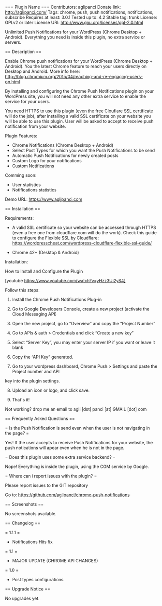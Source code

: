 === Plugin Name ===
Contributors: aglipanci
Donate link: http://aglipanci.com/
Tags: chrome, push, push notifications, notifications, subscribe
Requires at least: 3.0.1
Tested up to: 4.2
Stable tag: trunk
License: GPLv2 or later
License URI: http://www.gnu.org/licenses/gpl-2.0.html

Unlimited Push Notifications for your WordPress (Chrome Desktop + Android). Everything you need is inside this plugin, no extra service or servers.

== Description ==

Enable Chrome push notifications for your WordPress (Chrome Desktop + Android). You the latest Chrome feature to reach your users directly on Desktop and Android. More info here: http://blog.chromium.org/2015/04/reaching-and-re-engaging-users-on.html

By installing and configuring the Chrome Push Notifications plugin on your WordPress site, you will not need any other extra service to enable the service for your users.

You need HTTPS to use this plugin (even the free Clouflare SSL certificate will do the job), after installing a valid SSL certificate on your website you will be able to use this plugin. User will be asked to accept to receive push notification from your website.

Plugin Features:

- Chrome Notifications (Chrome Desktop + Android)
- Select Post Types for which you want the Push Notifications to be send
- Automatic Push Notifications for newly created posts
- Custom Logo for your notifications
- Custom Notifications

Comming soon:

- User statistics
- Notifications statistics

Demo URL: https://www.aglipanci.com


== Installation ==

Requirements:

- A valid SSL certificate so your website can be accessed through HTTPS (even a free one from cloudflare.com will do the work). Check this guide to configure the Flexible SSL by Cloudflare: https://wordpresscheat.com/wordpress-cloudflare-flexible-ssl-guide/

- Chrome 42+ (Desktop & Android)

Installation:

How to Install and Configure the Plugin

[youtube https://www.youtube.com/watch?v=yHzz3Ui2yS4]


Follow this steps:

1. Install the Chrome Push Notifications Plug-in 

2. Go to Google Developers Console, create a new project (activate the Cloud Messaging API)

3. Open the new project, go to “Overview” and copy the “Project Number”

4. Go to APIs & auth > Credentials and click “Create a new key”

5. Select “Server Key”, you may enter your server IP if you want or leave it blank

6. Copy the “API Key” generated.

7. Go to your wordpress dashboard, Chrome Push > Settings and paste the Project number and API 

key into the plugin settings.

8. Upload an icon or logo, and click save.

9. That's it!

Not working? drop me an email to agli [dot] panci [at] GMAIL [dot] com


== Frequently Asked Questions ==

= Is the Push Notification is send even when the user is not navigating in the page? =

Yes! If the user accepts to receive Push Notifications for your website, the push notications will apear even when he is not in the page.

= Does this plugin uses some extra service backend? =

Nope! Everything is inside the plugin, using the CGM service by Google.

= Where can i report issues with the plugin? =

Please report issues to the GIT repository

Go to: https://github.com/aglipanci/chrome-push-notifications

== Screenshots ==

No screenshots available.

== Changelog ==

= 1.1.1 =
* Notifications Hits fix

= 1.1 =
* MAJOR UPDATE (CHROME API CHANGES)

= 1.0 =
* Post types configurations

== Upgrade Notice ==

No upgrades yet.